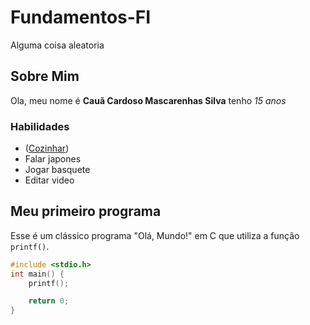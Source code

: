 # Fundamentos-FI
Alguma coisa aleatoria

## Sobre Mim
Ola, meu nome é **Cauã Cardoso Mascarenhas Silva** tenho *15 anos*

### Habilidades
- ([Cozinhar](https://chefjuniormenezes.com/como-aprender-a-cozinha-do-zero-o-guia-para-iniciantes/))
- Falar japones
- Jogar basquete
- Editar video


## Meu primeiro programa
Esse é um clássico programa "Olá, Mundo!" em C que utiliza a função `printf()`.
```c
#include <stdio.h>
int main() {
    printf();

    return 0;
}
```